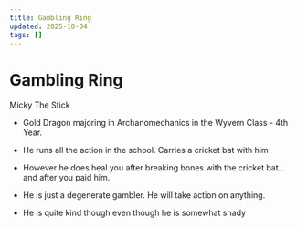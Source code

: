 ```yaml
---
title: Gambling Ring
updated: 2025-10-04
tags: []
---
```


# Gambling Ring


Micky The Stick

* Gold Dragon majoring in Archanomechanics in the Wyvern Class - 4th Year. 

* He runs all the action in the school. Carries a cricket bat with him

* However he does heal you after breaking bones with the cricket bat… and after you paid him.

* He is just a degenerate gambler. He will take action on anything. 

* He is quite kind though  even though he is somewhat shady

